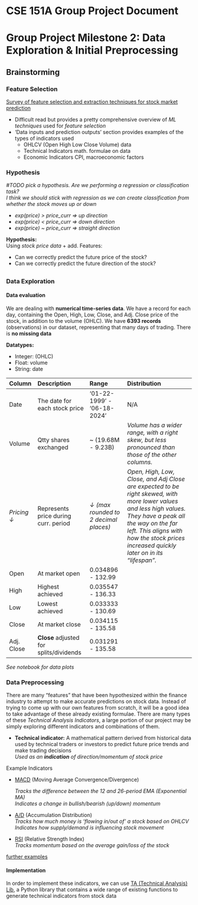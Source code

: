 # CSE 151A Group Project Document

# Group Project Milestone 2: Data Exploration & Initial Preprocessing

## Brainstorming

### Feature Selection

[Survey of feature selection and extraction techniques for stock market prediction](https://jfin-swufe.springeropen.com/articles/10.1186/s40854-022-00441-7)

- Difficult read but provides a pretty comprehensive overview of *ML techniques* used for *feature selection*  
- ‘Data inputs and prediction outputs’ section provides examples of the types of indicators used  
  - OHLCV (Open High Low Close Volume) 	data  
  - Technical Indicators				math. formulae on data  
  - Economic Indicators				CPI, macroeconomic factors

### Hypothesis

*\#TODO pick a hypothesis. Are we performing a regression or classification task?*  
	*I think we should stick with regression as we can create classification from whether the stock moves up or down*

- *exp(price) \> price\_curr \=\> up direction*  
- *exp(price) \< price\_curr \=\> down direction*  
- *exp(price) \~ price\_curr \=\> straight direction*

**Hypothesis:**  
Using *stock price data* \+ add. Features:

* Can we correctly predict the future price of the stock?  
* Can we correctly predict the future direction of the stock?

## 

### Data Exploration

#### Data evaluation

We are dealing with **numerical time-series data**. We have a record for each day, containing the Open, High, Low, Close, and Adj. Close price of the stock, in addition to the volume (OHLC). We have **6393 records** (observations) in our dataset, representing that many days of trading. There is **no missing data**  

**Datatypes:**

* Integer: (OHLC)  
* Float: volume  
* String: date

| Column | Description | Range | Distribution |
| :---- | :---- | :---- | :---- |
| Date | The date for each stock price | ‘01-22-1999’ \- ‘06-18-2024’ | N/A |
| Volume | Qtty shares exchanged | \~ (19.68M \- 9.23B) | *Volume has a wider range, with a right skew, but less pronounced than those of the other columns.* |
| *Pricing ↓* | Represents price during curr. period | *↓ (max rounded to 2 decimal places)* | *Open, High, Low, Close, and Adj Close are expected to be right skewed, with more lower values and less high values. They have a peak all the way on the far left. This aligns with how the stock prices increased quickly later on in its “lifespan”.* |
| Open | At market open | 0.034896 \- 132.99 |  |
| High | Highest achieved | 0.035547 \- 136.33 |  |
| Low | Lowest achieved | 0.033333 \- 130.69 |  |
| Close | At market close | 0.034115 \- 135.58 |  |
| Adj. Close | **Close** adjusted for splits/dividends | 0.031291 \- 135.58 |  |

*See notebook for data plots*

### 

### Data Preprocessing

There are many “features” that have been hypothesized within the finance industry to attempt to make accurate predictions on stock data. Instead of trying to come up with our own features from scratch, it will be a good idea to take advantage of these already existing formulae. There are many types of these *Technical Analysis Indicators*, a large portion of our project may be simply exploring different indicators and combinations of them.

* **Technical indicator:**  A mathematical pattern derived from historical data used by technical traders or investors to predict future price trends and make trading decisions  
  *Used as an **indication** of direction/momentum of stock price*

Example Indicators

* [MACD](https://www.investopedia.com/terms/m/macd.asp) (Moving Average Convergence/Divergence)

	*Tracks the difference between the 12 and 26-period EMA (Exponential MA)*  
	*Indicates a change in bullish/bearish (up/down) momentum*

* [A/D](https://www.investopedia.com/terms/a/accumulationdistribution.asp#:~:text=The%20accumulation%2Fdistribution%20indicator%20\(A%2FD\)%20is%20a,how%20strong%20a%20trend%20is.) (Accumulation Distribution)  
  *Tracks how much money is ‘flowing in/out of’ a stock based on OHLCV*  
  *Indicates how supply/demand is influencing stock movement*  
* [RSI](https://www.investopedia.com/terms/r/rsi.asp#:~:text=The%20relative%20strength%20index%20\(RSI\)%20is%20a%20momentum%20indicator%20used,scale%20of%20zero%20to%20100.) (Relative Strength Index)  
  *Tracks momentum based on the average gain/loss of the stock*

[further examples](https://www.home.saxo/learn/guides/trading-strategies/a-guide-to-the-10-most-popular-trading-indicators)

#### Implementation

In order to implement these indicators, we can use [TA (Technical Analysis) Lib](https://ta-lib.org/), a Python library that contains a wide range of existing functions to generate technical indicators from stock data
